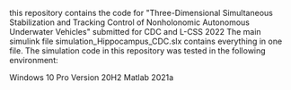 this repository contains the code for
"Three-Dimensional Simultaneous Stabilization and Tracking Control of Nonholonomic Autonomous Underwater Vehicles" submitted for CDC and L-CSS 2022
The main simulink file simulation_Hippocampus_CDC.slx contains everything in one file.
The simulation code in this repository was tested in the following environment:

Windows 10 Pro Version 20H2
Matlab 2021a
